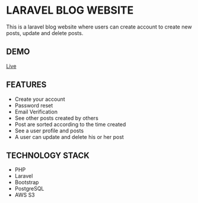 # LARAVEL BLOG WEBSITE

This is a laravel blog website where users can create account to create new posts, update and delete posts.

## DEMO

[Live](https://kenzylaravelblog.herokuapp.com/)

## FEATURES

- Create your account
- Password reset
- Email Verification
- See other posts created by others
- Post are sorted according to the time created
- See a user profile and posts
- A user can update and delete his or her post

## TECHNOLOGY STACK

- PHP
- Laravel
- Bootstrap
- PostgreSQL
- AWS S3

